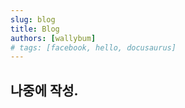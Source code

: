 ```yaml
---
slug: blog
title: Blog
authors: [wallybum]
# tags: [facebook, hello, docusaurus]
---
```


## 나중에 작성.